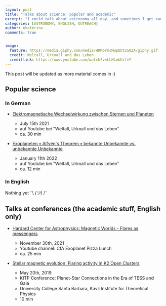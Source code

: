 ```yaml
---
layout: post
title: "Talks about science: popular and academic"
excerpt: "I could talk about astronomy all day, and sometimes I get caught on camera doing so."
categories: [ASTRONOMY, ENGLISH, OUTREACH]
author: ekaterina
comments: true


image:
  feature: https://media.giphy.com/media/HRMormcMwpQUt2GOZA/giphy.gif
  credit: Weltall, Urknall und das Leben
  creditlink: https://www.youtube.com/watch?v=LLHLobUifeY
---
```


This post will be updated as more material comes in :)

## Popular science

### In German

- [Elektromagnetische Wechselwirkung zwischen Sternen und Planeten](https://www.youtube.com/watch?v=LLHLobUifeY)
    - July 15th 2021
    - auf Youtube bei "Weltall, Urknall und das Leben"
    - ca. 30 min

- [Exoplaneten • Alfvén's Theorem • bekannte Unbekannte vs. unbekannte Unbekannte](https://www.youtube.com/watch?v=YRw_tIpspRw)
    - January 11th 2022
    - auf Youtube bei "Weltall, Urknall und das Leben"
    - ca. 12 min

### In English

Nothing yet ¯\ _(ツ)_ /¯

## Talks at conferences (the academic stuff, English only)

- [Hardard Center for Astrophysics: Magnetic Worlds - Flares as messengers](https://www.youtube.com/watch?v=Mr5dnmMnWAM)
    - November 30th, 2021
    - Youtube channel: CfA Exoplanet Pizza Lunch
    - ca. 25 min

- [Stellar magnetic evolution: Flaring activity in K2 Open Clusters](https://online.kitp.ucsb.edu/online/exostar-c19/ilin/)
    - May 20th, 2019
    - KITP Conference: Planet-Star Connections in the Era of TESS and Gaia
    - University College Santa Barbara, Kavli Institute for Theoretical Physics
    - 10 min

